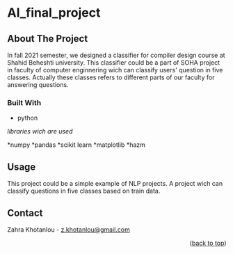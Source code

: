 # AI_final_project

## About The Project
In fall 2021 semester, we designed a classifier for compiler design course at Shahid Beheshti university. This classifier could be a part of SOHA project in faculty of computer enginnering wich can classify users' question in five classes. Actually these classes refers to different parts of our faculty for answering questions.

### Built With

* python

*libraries wich are used*

*numpy
*pandas
*scikit learn
*matplotlib
*hazm

## Usage

This project could be a simple example of NLP projects. A project wich can classify questions in five classes based on train data.

## Contact

Zahra Khotanlou - z.khotanlou@gmail.com

<p align="right">(<a href="#top">back to top</a>)</p>
